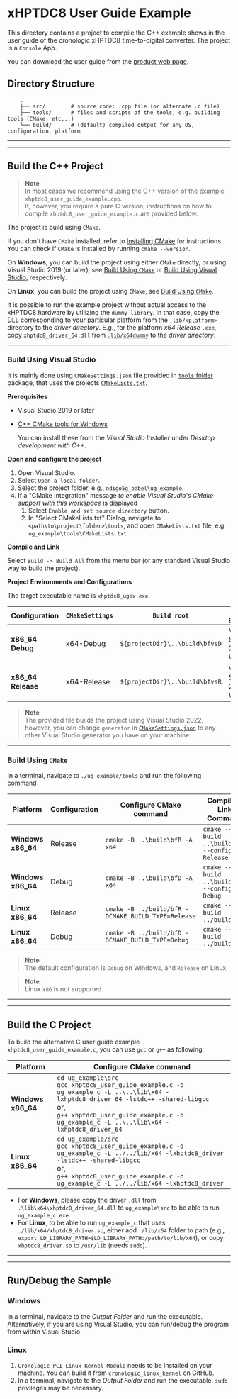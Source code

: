 # xHPTDC8 User Guide Example

This directory contains a project to compile the C++ example shows in the user guide of the cronologic xHPTDC8 time-to-digital converter. The project is a `Console` App.

You can download the user guide from the [product web page](https://www.cronologic.de/products/tdcs/xhptdc8-pcie).


## Directory Structure
```
    .
    ├── src/        # source code: .cpp file (or alternate .c file)
    ├── tools/      # files and scripts of the tools, e.g. building tools (CMake, etc...)
    └── build/      # (default) compiled output for any OS, configuration, platform
```

---

---

## Build the C++ Project
> **Note**<br>
> In most cases we recommend using the C++ version of the example `xhptdc8_user_guide_example.cpp`.<br>
> If, however, you require a pure C version, instructions on how to compile `xhptdc8_user_guide_example.c` are provided below.

The project is build using `CMake`.

If you don't have `CMake` installed, refer to [Installing CMake](https://cmake.org/install/) for instructions. You can check if `CMake` is installed by
running `cmake --version`.

On **Windows**, you can build the project using either `CMake` directly, or using Visual Studio 2019 (or later), see [Build Using `CMake`](#build-using-cmake) or [Build Using Visual Studio](#build-using-visual-studio), respectively.

On **Linux**, you can build the project using `CMake`, see [Build Using `CMake`](#build-using-cmake).

It is possible to run the example project without actual access to the xHPTDC8 hardware by utilizing the `dummy library`. In that case, copy the DLL corresponding to your particular platform from the `.lib/<platform>` directory to the _driver directory_. E.g., for the platform _x64 Release_ `.exe`, copy `xhptdc8_driver_64.dll` from [`.lib/x64dummy`](../lib/x64dummy/) to the _driver directory_.

---

### Build Using Visual Studio
It is mainly done using `CMakeSettings.json` file provided in [`tools` folder](/tools/CMakeSettings.json) package, that uses the projects [`CMakeLists.txt`](/tools/CMakeLists.tx).

**Prerequisites**
- Visual Studio 2019 or later
- [C++ CMake tools for Windows](https://docs.microsoft.com/en-us/cpp/build/cmake-projects-in-visual-studio#installation)

  You can install these from the _Visual Studio Installer_ under 
  _Desktop development with C++_.

**Open and configure the project**
1. Open Visual Studio.
2. Select `Open a local folder`.
3. Select the project folder, e.g., `ndigo5g_babel\ug_example`.
4. If a "CMake Integration" message _to enable Visual Studio's CMake support with this workspace_ is displayed
   1. Select `Enable and set source directory` button.
   2. In "Select CMakeLists.txt" Dialog, navigate to `<path\to\project\folder>\tools`, and open `CMakeLists.txt` file, e.g. `ug_example\tools\CMakeLists.txt`

**Compile and Link**

Select `Build -> Build All` from the menu bar (or any standard Visual Studio way to build the project).

**Project Environments and Configurations**

The target executable name is `xhptdc8_ugex.exe`.

| Configuration     | `CMakeSettings` | `Build root`                     | `CMake generator`     | Output Folder          |
| ----------------- | --------------- | -------------------------------- | --------------------- | ---------------------  |
| **x86_64 Debug**  | x64-Debug       | `${projectDir}\..\build\bfvsD`   | Visual Studio 17 2022 Win64 | `lib\x64\Release`   |
| **x86_64 Release**| x64-Release     | `${projectDir}\..\build\bfvsR`   | Visual Studio 17 2022 Win64 | `lib\x64\Debug`   |

> **Note**<br>
The provided file builds the project using Visual Studio 2022, however, you can change `generator` in [`CMakeSettings.json`](./tools/CMakeSettings.json) to any other Visual Studio generator you have on your machine.

---

### Build Using `CMake`

In a terminal, navigate to `./ug_example/tools` and run the following command

| Platform          | Configuration | Configure CMake command                                                         | Compile & Link Command                            | Output Folder          |
| ----------------- | ------------- | -------------------------------------------------     | ------------------------------------------------- | ---------------------  |
| **Windows x86_64**| Release       | `cmake -B ..\build\bfR -A x64`                                                  | `cmake --build ..\build\bfR --config Release`     | `lib\x64\Release`   |
| **Windows x86_64**| Debug         | `cmake -B ..\build\bfD -A x64`                                                  | `cmake --build ..\build\bfD --config Debug`       | `lib\x64\Debug`     |
| **Linux x86_64**  | Release       | `cmake -B ../build/bfR -DCMAKE_BUILD_TYPE=Release`                              | `cmake --build ../build/bfR`                      | `lib/x64`   |
| **Linux x86_64**  | Debug         | `cmake -B ../build/bfD -DCMAKE_BUILD_TYPE=Debug`                                | `cmake --build ../build/bfD`                      | `lib/x64`     |

> **Note**<br>
The default configuration is `Debug` on Windows, and `Release` on Linux.

> **Note**<br>
Linux `x86` is not supported.

---

---

## Build the C Project

To build the alternative C user guide example `xhptdc8_user_guide_example.c`, you can use `gcc` or `g++` as following:

| Platform          | Configure CMake command                               
| ----------------- | -------------------------------------------------     
| **Windows x86_64**| `cd ug_example\src`<br>`gcc xhptdc8_user_guide_example.c -o ug_example_c -L ..\..\lib\x64 -lxhptdc8_driver_64 -lstdc++ -shared-libgcc`<br>or,<br>`g++ xhptdc8_user_guide_example.c -o ug_example_c -L ..\..\lib\x64 -lxhptdc8_driver_64`
| **Linux x86_64**| `cd ug_example/src`<br>`gcc xhptdc8_user_guide_example.c -o ug_example_c -L ../../lib/x64 -lxhptdc8_driver -lstdc++ -shared-libgcc`<br>or,<br>`g++ xhptdc8_user_guide_example.c -o ug_example_c -L ../../lib/x64 -lxhptdc8_driver`

* For **Windows**, please copy the driver `.dll` from `.\lib\x64\xhptdc8_driver_64.dll` to `ug_example\src` to be able to run `ug_example_c.exe`.
* For **Linux**, to be able to run `ug_example_c` that uses `./lib/x64/xhptdc8_driver.so`, either add `./lib/x64` folder to path (e.g., `export LD_LIBRARY_PATH=$LD_LIBRARY_PATH:/path/to/lib/x64`), or copy `xhptdc8_driver.so` to `/usr/lib` (needs `sudo`).

---

---

## Run/Debug the Sample

### Windows
In a terminal, navigate to the _Output Folder_ and run the executable. Alternatively, if you are using Visual Studio, you can run/debug the program from within Visual Studio.

### Linux
1. `Cronologic PCI Linux Kernel Module` needs to be installed on your machine. You can build it from [`cronologic_linux_kernel`](https://github.com/cronologic-de/cronologic_linux_kernel) on GitHub.
2. In a terminal, navigate to the _Output Folder_ and run the executable. `sudo` privileges may be necessary.